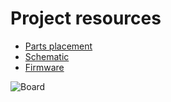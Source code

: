 # Project resources

- [Parts placement](https://github.com/srg74/WLED-ESP32-universal-controller/blob/main/Resources/images/Parts_placement_v1.0.png)
- [Schematic](https://github.com/srg74/WLED-ESP32-universal-controller/blob/main/Resources/images/Schematic_v1.0.pdf)
- [Firmware](https://github.com/srg74/WLED-ESP32-universal-controller/tree/main/Firmware)

![Board](https://github.com/srg74/WLED-ESP32-universal-controller/blob/main/Resources/images/ESP32_WLED_dev_boardv_v1r2_back.jpg)
